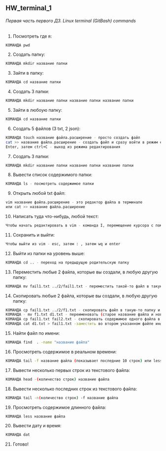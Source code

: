 ## HW_terminal_1 ##

###### Первая часть первого  ДЗ. Linux terminal (GitBash) commands ######

1) Посмотреть где я: 
```bash
КОМАНДА pwd 
```
2) Создать папку:
```bash
КОМАНДА mkdir название папки
```
3) Зайти в папку: 
```bash
КОМАНДА cd название папки
```
4) Создать 3 папки:
```bash
КОМАНДА mkdir название папки название папки название папки
```
5) Зайти в любоую папку:
```bash
КОМАНДА cd название папки
```
6) Создать 5 файлов (3 txt, 2 json):
```bash
КОМАНДА touch название файла.расширение - просто создать файл
cat >> название файла.расширение - создать файл и сразу войти в режим его редактирования 
Enter, затем ctrl+C - выход из режима редактирования
```
7) Создать 3 папки:
```bash
КОМАНДА mkdir название папки название папки название папки
```
8) Вывести список содержимого папки:
```bash
КОМАНДА ls - посмотреть содержимое папки
```
9) Открыть любой txt файл:
```bash
vim название файла.расширение - это редактор файла в терминале
или cat >> название файла.расширение 
```
10) Написать туда что-нибудь, любой текст:
```bash
Чтобы начать редактировать в vim - команда I, перемещение курсора с помощью стрелок на клавиатуре
```
11) Сохранить и выйти:
```bash
Чтобы выйти из vim - esc, затем : , затем wq и enter
```
12) Выйти из папки на уровень выше:
```bash
КОМАНДА cd .. - переход на предыдущую родительскую папку
```
13) Переместить любые 2 файла, которые вы создали, в любую другую папку:
```bash
КОМАНДА mv fail1.txt ../2/fail1.txt - переместить такой-то файл в такую-то папку (и в конце еще раз указать этот файл)
```
14) Скопировать любые 2 файла, которые вы создали, в любую другую папку:
```bash
КОМАНДА cp fail1.txt ../2/f1.txt - скопировать файл в такую-то папку и назвать новый файл так-то
КОМАНДА - mv f1.txt d1.txt - переименовать (старое название файла и новое название файла)
КОМАНДА cp fail1.txt fail2.txt - скопировать содержимое одного файла в дрогой файл
КОМАНДА cat d1.txt > fail1.txt -заместить во втором указанном файле информацией из первого
```
15) Найти файл по имени:
```bash
КОМАНДА find  . -name "название файла"
```
16) Просмотреть содержимое в реальном времени:
```bash
КОМАНДА tail -f название файла (показывает последние 10 строк) или less +f название файла
```
17) Вывести несколько первых строк из текстового файла:
```bash
КОМАНДА head -(количество строк) название файла
```
18) Вывести несколько последних строк из текстового файла: 
```bash
КОМАНДА tail -n(количество строк) -f название файла
```
19) Просмотреть содержимое длинного файла:
```bash
КОМАНДА less название файла
```
20) Вывести дату и время:
```bash
КОМАНДА dat
```
21) Готово!
